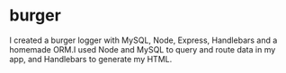 # burger
<p>I created a burger logger with MySQL, Node, Express, Handlebars and a homemade ORM.I used Node and MySQL to query and route data in my app, and Handlebars to generate my HTML.</p>
